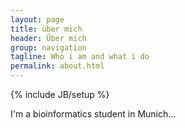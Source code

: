 ```yaml
---
layout: page
title: über mich 
header: Über mich 
group: navigation
tagline: Who i am and what i do 
permalink: about.html
---
```

{% include JB/setup %}

I'm a bioinformatics student in Munich...
